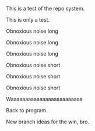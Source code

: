 This is a test of the repo system. 

This is only a test.

Obnoxious noise long

Obnoxious noise long

Obnoxious noise long

Obnoxious noise short

Obnoxious noise short

Obnoxious noise short

Waaaaaaaaaaaaaaaaaaaaaaaaa

Back to program.

New branch ideas for the win, bro.




